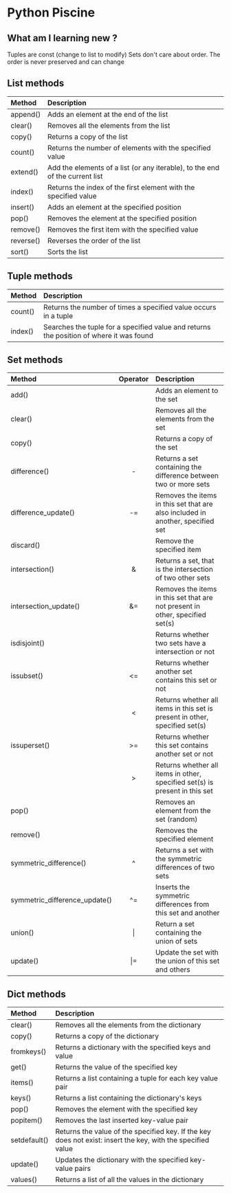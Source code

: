 # Python Piscine  
  
  
## What am I learning new ?

Tuples are const (change to list to modify)
Sets don't care about order. The order is never preserved and can change



## List methods
| Method | Description |
|:-------|:------------|
| append() | Adds an element at the end of the list |
| clear() | Removes all the elements from the list |
| copy() | Returns a copy of the list |
| count() | Returns the number of elements with the specified value |
| extend() | Add the elements of a list (or any iterable), to the end of the current list |
| index() | Returns the index of the first element with the specified value |
| insert() | Adds an element at the specified position |
| pop() | Removes the element at the specified position |
| remove() | Removes the first item with the specified value |
| reverse() | Reverses the order of the list |
| sort() | Sorts the list |

## Tuple methods
| Method | Description |
|:-------|:------------|
| count() | Returns the number of times a specified value occurs in a tuple |
| index() | Searches the tuple for a specified value and returns the position of where it was found |

## Set methods
| Method | Operator | Description |
|:-------|:--------:|:------------|
| add() | | Adds an element to the set |
| clear() | | Removes all the elements from the set |
| copy() | | Returns a copy of the set |
| difference() | - | Returns a set containing the difference between two or more sets |
| difference_update() | -= | Removes the items in this set that are also included in another, specified set |
| discard() | | Remove the specified item |
| intersection() | & | Returns a set, that is the intersection of two other sets |
| intersection_update() | &= | Removes the items in this set that are not present in other, specified set(s) |
| isdisjoint() | | Returns whether two sets have a intersection or not |
| issubset() | <= | Returns whether another set contains this set or not |
| | < | Returns whether all items in this set is present in other, specified set(s) |
| issuperset() | >= | Returns whether this set contains another set or not |
| | > | Returns whether all items in other, specified set(s) is present in this set |
| pop() | | Removes an element from the set (random) |
| remove() | | Removes the specified element |
| symmetric_difference() | ^ | Returns a set with the symmetric differences of two sets |
| symmetric_difference_update() | ^= | Inserts the symmetric differences from this set and another |
| union() | \| | Return a set containing the union of sets |
| update() | \|= | Update the set with the union of this set and others |

## Dict methods
| Method | Description |
|:-------|:------------|
| clear() | Removes all the elements from the dictionary |
| copy() | Returns a copy of the dictionary |
| fromkeys() | Returns a dictionary with the specified keys and value |
| get() | Returns the value of the specified key |
| items() | Returns a list containing a tuple for each key value pair |
| keys() | Returns a list containing the dictionary's keys |
| pop() | Removes the element with the specified key |
| popitem() | Removes the last inserted key-value pair |
| setdefault() | Returns the value of the specified key. If the key does not exist: insert the key, with the specified value |
| update() | Updates the dictionary with the specified key-value pairs |
| values() | Returns a list of all the values in the dictionary |